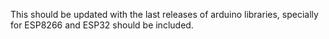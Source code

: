 This should be updated with the last releases of arduino libraries, specially for ESP8266 and ESP32 should be included.
